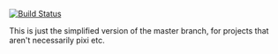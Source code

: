[![Build Status](https://travis-ci.org/dakom/html5-boilerplate.svg?branch=simple)](https://travis-ci.org/dakom/html5-boilerplate)

This is just the simplified version of the master branch, for projects that aren't necessarily pixi etc.